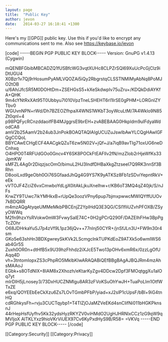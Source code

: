 ```yaml
---
layout: page
title:  "Public Key"
author: jevon
date:   2014-03-27 16:18:41 +1300
---
```


Here's my [[GPG]] public key. Use this if you'd like to encrypt any communications sent to me. Also see https://keybase.io/jevon

[code]
-----BEGIN PGP PUBLIC KEY BLOCK-----
Version: GnuPG v1.4.13 (Cygwin)

mQENBFGbibMBCADZQ1fUSBfcWG3vqtXUHc8CLPZrSQl69XuUcPcGjClz9iDtUGU4
X0Bzr1v7Qj9rHosumPyAMLVQOZAi5iQy2RbgrstqCLSSTNMIMyAbNq8PoMJO2tOB
u/6Ah/JfcSR5M0DOHtDm+ZSEHGsS5+kXeSkdwpIv75uZru+/KDQkDdiAYKfA+QHK
9m4cYNtRxXAt95T0Ubbyu7l010VpzTneLSHEHT6rI1IrSE0gPHM+LORGnIZYTbv0
WGUvnNPN+rWd/Dh7BZEOZfhpaX4WNS1WKbT3oyWcuLtM/7A4Wklo9N85Zt0qnl+4
p98PQFycRCnzddaoifFB4MJggrsE9brEH+zvABEBAAG0Hkpldm9uIFdyaWdodCA8
amV2b25AamV2b24ub3JnPokBOAQTAQIAIgUCUZuJswIbAwYLCQgHAwIGFQgCCQoL
BBYCAwECHgECF4AACgkQZuT6zw5N02V+jQf+J/a7iqB9avTIg71oxUG6neDCnhxq
O4HPO0T4RFUdGOo0Gncv4Y6SK8POCkFtEAFlIv2fN/mzZIob2rHjeWfKs33JpmKW
sMFZL4Ag0r2DiqzjscOmO/bimuL2HJ3IndfDHBaXkgZtzseeI7Q9RK3nnSf3BRhn
D8ooiLxd9geObh0Oi76SGfaadJhQg4G9YS7K9yATKSz8Fb1zSDviYepntRkV+eEk
vVTOJF4ZciZ6vxCmwboYdLgX0itAkLjkuXneIhw+r/KB6oT3MQ4qZ40jk/S/nJFs
KrwZY9TUwc7ikYMHkxB+rUpQe3oozVPny6pup7bjmxpwwcMWlQYffUUOv7kBDQRR
m4mzAQgAtyqeUMMeMkbPBCEnjZ2YpIHdQ3E3QG/CSl1fIiUZvhPFOXB/ZSyyOWWq
M2fn9hzxYsRVokw0mW3FvwySalE74C+0H2gPCrQ290F/DAZEIhFHw3BpPgTcZOhr
O68JDHrkaYuSJ7p4zVf9L1pz36jQv++77nlnj50CYR+/jnSfJLn3U+FW9n30r4sm
GKo5e63shHn3BDXgwreySkKVk2LScmgclnkTUPKdEoZ9ATXk5o6wmlWS6ab4Gr5S
Zuxh0OR0n+dtHfB5x9U39hzFhhdz2iXJcE5Two13pOHv6xmR6x/0zzLgOfUAqq4D
vh+3tntomIopxZS3cPhpRO5MklbKIwARAQABiQEfBBgBAgAJBQJRm4mzAhsMAAoJ
EGbk+s8OTdNlX+8IAM8x2Xhozh/eKtarKyZgv4DDcw2Dpf3FMOqtggXu1aIOq7yt
mIrDIH5jLnosey3/73DxHUCZNMIgu8AR3zFVoKSuOhYwJH+TuaPoLIm1OtfWTxZE
e6xq/QOYEEbEeCkXzu6Zs7LOvTGmbPFbP/yiad+xJ2slP1cUpsF/bBl+9iG4tnHQ
cdRGhkysFh+rvju3CUCTqybp1+T4TIZjOJaMZVeEKd4snCIifNi011bHGKPknsnJ
44rHepHsfUyfhv5Kk32ydsHyzRKYZV0viHMdO2UgHJHRNlxCCz1zG9qW9qMVIjoX
AlTKLYxz9hioVKrViUEX97Cv6KyPxdHyS9B/R58=
=VKVq
-----END PGP PUBLIC KEY BLOCK-----
[/code]

[[Category:Security]]
[[Category:Privacy]]